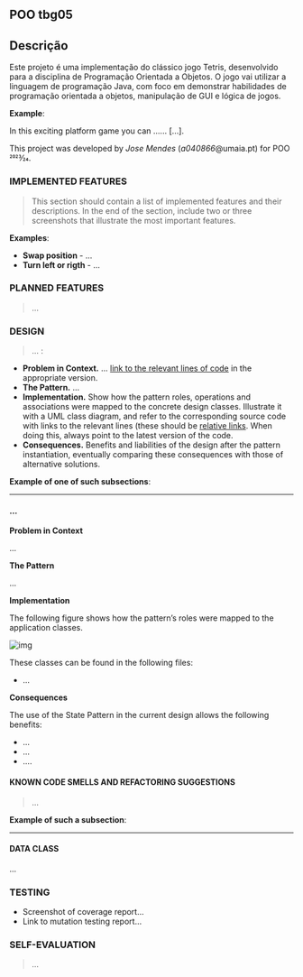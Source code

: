 ## POO tbg05

## Descrição
Este projeto é uma implementação do clássico jogo Tetris, desenvolvido para a disciplina de Programação Orientada a Objetos. O jogo vai utilizar a linguagem de programação Java, com foco em demonstrar habilidades de programação orientada a objetos, manipulação de GUI e lógica de jogos.

**Example**:

In this exciting platform game you can ...... […].

This project was developed by *Jose Mendes* (*a040866*@umaia.pt)  for POO 2023⁄24.

### IMPLEMENTED FEATURES

> This section should contain a list of implemented features and their descriptions. In the end of the section, include two or three screenshots that illustrate the most important features.

**Examples**:

- **Swap position** - ...
- **Turn left or rigth** - ...

### PLANNED FEATURES

> ...

### DESIGN

> ... :

- **Problem in Context.** ... [link to the relevant lines of code](https://help.github.com/en/articles/creating-a-permanent-link-to-a-code-snippet) in the appropriate version.
- **The Pattern.** ...
- **Implementation.** Show how the pattern roles, operations and associations were mapped to the concrete design classes. Illustrate it with a UML class diagram, and refer to the corresponding source code with links to the relevant lines (these should be [relative links](https://help.github.com/en/articles/about-readmes#relative-links-and-image-paths-in-readme-files). When doing this, always point to the latest version of the code.
- **Consequences.** Benefits and liabilities of the design after the pattern instantiation, eventually comparing these consequences with those of alternative solutions.

**Example of one of such subsections**:

------

#### ...

**Problem in Context**

...

**The Pattern**

...

**Implementation**

The following figure shows how the pattern’s roles were mapped to the application classes.

![img](https://www.f...svg)

These classes can be found in the following files:

- ...

**Consequences**

The use of the State Pattern in the current design allows the following benefits:

- ...
- ...
- ....

#### KNOWN CODE SMELLS AND REFACTORING SUGGESTIONS

> ...

**Example of such a subsection**:

------

#### DATA CLASS

...

### TESTING

- Screenshot of coverage report...
- Link to mutation testing report...

### SELF-EVALUATION

> ...